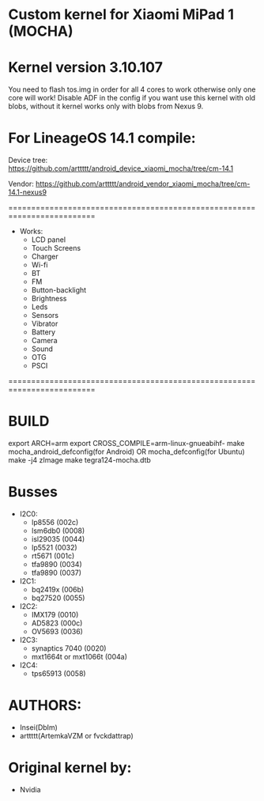 # Custom kernel for Xiaomi MiPad 1 (MOCHA)
# Kernel version 3.10.107

You need to flash tos.img in order for all 4 cores to work otherwise only one core will work!
Disable ADF in the config if you want use this kernel with old blobs, without it kernel works only with blobs from Nexus 9.

# For LineageOS 14.1 compile:
Device tree: https://github.com/arttttt/android_device_xiaomi_mocha/tree/cm-14.1

Vendor: https://github.com/arttttt/android_vendor_xiaomi_mocha/tree/cm-14.1-nexus9

=========================================================================
* Works:
	* LCD panel
	* Touch Screens
	* Charger
	* Wi-fi
	* BT
	* FM
	* Button-backlight
	* Brightness
	* Leds
	* Sensors
	* Vibrator
	* Battery
	* Camera
	* Sound
	* OTG
	* PSCI

=========================================================================
# BUILD
export ARCH=arm
export CROSS_COMPILE=arm-linux-gnueabihf-
make mocha_android_defconfig(for Android) OR mocha_defconfig(for Ubuntu)
make -j4 zImage
make tegra124-mocha.dtb

# Busses
* I2C0:
	* lp8556 	            	(002c)
	* lsm6db0 	            	(0008)
	* isl29035           		(0044)
	* lp5521    				(0032)
	* rt5671          			(001c)
	* tfa9890					(0034)
	* tfa9890					(0037)
* I2C1:
	* bq2419x					(006b) 	
	* bq27520           		(0055)		
* I2C2:
	* IMX179 					(0010)
	* AD5823					(000c)
	* OV5693					(0036)
* I2C3:
	* synaptics 7040        	(0020)	
	* mxt1664t or mxt1066t		(004a)		
* I2C4:
	* tps65913 					(0058)						

# AUTHORS:
* Insei(DbIm)
* arttttt(ArtemkaVZM or fvckdattrap)

# Original kernel by:
* Nvidia
